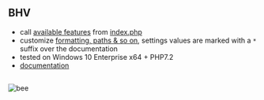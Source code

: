 
## BHV
- call [available features](https://github.com/vil11/bhv/blob/master/app/features.php) from [index.php](https://github.com/vil11/bhv/blob/master/index.php)
- customize [formatting, paths & so on](https://github.com/vil11/bhv/blob/master/app/config/settings.ini), settings values are marked with a `*` suffix over the documentation
- tested on Windows 10 Enterprise x64 + PHP7.2
- [documentation](https://github.com/vil11/bhv/blob/master/docs/todo.md)



##
![bee](https://github.com/vil11/bhv/blob/master/docs/beehive.jpg)
